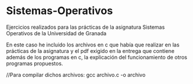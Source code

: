 # Sistemas-Operativos
Ejercicios realizados para las prácticas de la asignatura Sistemas Operativos de la Universidad de Granada

En este caso he incluido los archivos en c que había que realizar en las prácticas de la asignatura y el pdf exigido en la entrega que contiene además de los programas en c, la explicación del funcionamiento de otros programas propuestos.

//Para compilar dichos archivos: gcc archivo.c -o archivo
